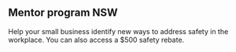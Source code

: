 ## Mentor program NSW

Help your small business identify new ways to address safety in the workplace. You can also access a $500 safety rebate.
